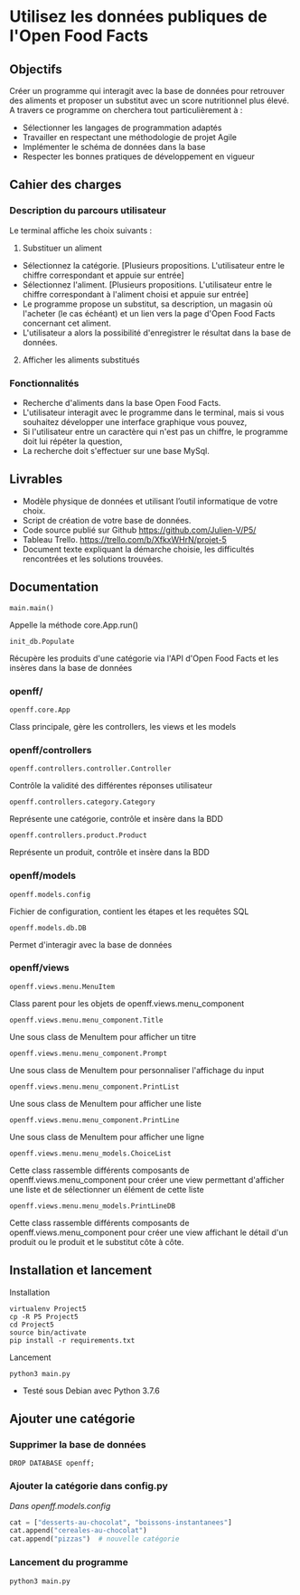 # Utilisez les données publiques de l'Open Food Facts

## Objectifs

Créer un programme qui interagit avec la base de données pour retrouver des aliments et proposer un substitut avec un score nutritionnel plus élevé.
A travers ce programme on cherchera tout particulièrement à :
* Sélectionner les langages de programmation adaptés
* Travailler en respectant une méthodologie de projet Agile
* Implémenter le schéma de données dans la base
* Respecter les bonnes pratiques de développement en vigueur

## Cahier des charges

### Description du parcours utilisateur

Le terminal affiche les choix suivants :

1. Substituer un aliment

* Sélectionnez la catégorie. [Plusieurs propositions. L'utilisateur entre le chiffre correspondant et appuie sur entrée]
* Sélectionnez l'aliment.
[Plusieurs propositions. L'utilisateur entre le chiffre correspondant à l'aliment choisi et appuie sur entrée]
* Le programme propose un substitut, sa description, un magasin où l'acheter (le cas échéant) et un lien vers la page d'Open Food Facts concernant cet aliment.
* L'utilisateur a alors la possibilité d'enregistrer le résultat dans la base de données.

2. Afficher les aliments substitués


 

### Fonctionnalités
* Recherche d'aliments dans la base Open Food Facts.
* L'utilisateur interagit avec le programme dans le terminal, mais si vous souhaitez développer une interface graphique vous pouvez,
* Si l'utilisateur entre un caractère qui n'est pas un chiffre, le programme doit lui répéter la question,
* La recherche doit s'effectuer sur une base MySql.

## Livrables

* Modèle physique de données et utilisant l’outil informatique de votre choix.
* Script de création de votre base de données.
* Code source publié sur Github https://github.com/Julien-V/P5/
* Tableau Trello. https://trello.com/b/XfkxWHrN/projet-5
* Document texte expliquant la démarche choisie, les difficultés rencontrées et les solutions trouvées.



## Documentation

`main.main()`

Appelle la méthode core.App.run()

`init_db.Populate`

Récupère les produits d'une catégorie via l'API d'Open Food Facts et les insères dans la base de données

### openff/

`openff.core.App`

Class principale, gère les controllers, les views et les models

### openff/controllers

`openff.controllers.controller.Controller`

Contrôle la validité des différentes réponses utilisateur

`openff.controllers.category.Category`

Représente une catégorie, contrôle et insère dans la BDD

`openff.controllers.product.Product`

Représente un produit, contrôle et insère dans la BDD
### openff/models

`openff.models.config`

Fichier de configuration, contient les étapes et les requêtes SQL

`openff.models.db.DB`

Permet d'interagir avec la base de données
### openff/views

`openff.views.menu.MenuItem`

Class parent pour les objets de openff.views.menu_component

`openff.views.menu.menu_component.Title`

Une sous class de MenuItem pour afficher un titre

`openff.views.menu.menu_component.Prompt`

Une sous class de MenuItem pour personnaliser l'affichage du input

`openff.views.menu.menu_component.PrintList`

Une sous class de MenuItem pour afficher une liste

`openff.views.menu.menu_component.PrintLine`

Une sous class de MenuItem pour afficher une ligne

`openff.views.menu.menu_models.ChoiceList`

Cette class rassemble différents composants de openff.views.menu_component pour créer une view permettant d'afficher une liste et de sélectionner un élément de cette liste

`openff.views.menu.menu_models.PrintLineDB`

Cette class rassemble différents composants de openff.views.menu_component pour créer une view affichant le détail d'un produit ou le produit et le substitut côte à côte.



## Installation et lancement

Installation
```
virtualenv Project5
cp -R P5 Project5
cd Project5
source bin/activate
pip install -r requirements.txt
```
Lancement
```
python3 main.py
```

* Testé sous Debian avec Python 3.7.6

## Ajouter une catégorie
### Supprimer la base de données
```
DROP DATABASE openff;
```
### Ajouter la catégorie dans config.py
_Dans openff.models.config_
```python
cat = ["desserts-au-chocolat", "boissons-instantanees"]
cat.append("cereales-au-chocolat")
cat.append("pizzas")  # nouvelle catégorie
```
### Lancement du programme
```
python3 main.py
```


